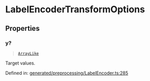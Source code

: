 # LabelEncoderTransformOptions

## Properties

### y?

> [`ArrayLike`](../types/ArrayLike.md)

Target values.

Defined in:  [generated/preprocessing/LabelEncoder.ts:285](https://github.com/transitive-bullshit/scikit-learn-ts/blob/122b3c0/packages/sklearn/src/generated/preprocessing/LabelEncoder.ts#L285)
